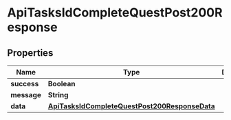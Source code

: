 

# ApiTasksIdCompleteQuestPost200Response


## Properties

| Name | Type | Description | Notes |
|------------ | ------------- | ------------- | -------------|
|**success** | **Boolean** |  |  [optional] |
|**message** | **String** |  |  [optional] |
|**data** | [**ApiTasksIdCompleteQuestPost200ResponseData**](ApiTasksIdCompleteQuestPost200ResponseData.md) |  |  [optional] |



